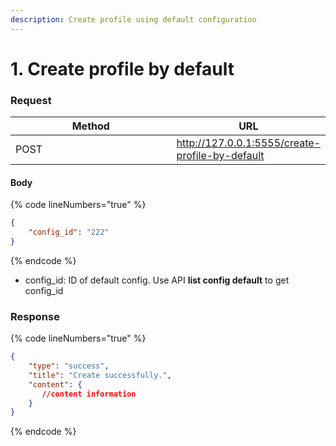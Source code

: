 ```yaml
---
description: Create profile using default configuration
---
```


# 1. Create profile by default

### **Request**

<table><thead><tr><th width="249">Method</th><th>URL</th></tr></thead><tbody><tr><td>POST</td><td><a href="http://127.0.0.1:5555/create-profile-by-default">http://127.0.0.1:5555/create-profile-by-default</a></td></tr></tbody></table>

#### **Body**

{% code lineNumbers="true" %}
```json
{
    "config_id": "222"
}
```
{% endcode %}

* config\_id: ID of default config. Use API **list config default** to get config\_id

### **Response**

{% code lineNumbers="true" %}
```json
{
    "type": "success",
    "title": "Create successfully.",
    "content": {
       //content information 
    }
}
```
{% endcode %}
